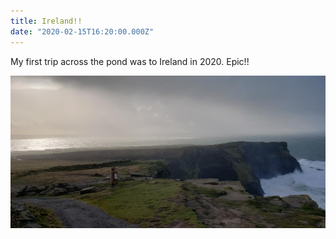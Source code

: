 ```yaml
---
title: Ireland!!
date: "2020-02-15T16:20:00.000Z"
---
```

My first trip across the pond was to Ireland in 2020. Epic!! 

![CliffsOfMoher](./cliffs_of_moher.jpg)
